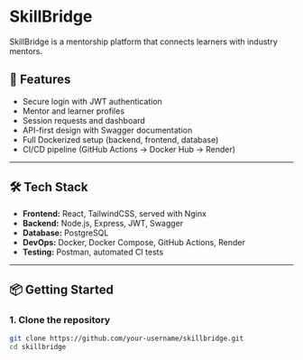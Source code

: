 # SkillBridge

SkillBridge is a mentorship platform that connects learners with industry mentors.  

## 🚀 Features
- Secure login with JWT authentication
- Mentor and learner profiles
- Session requests and dashboard
- API-first design with Swagger documentation
- Full Dockerized setup (backend, frontend, database)
- CI/CD pipeline (GitHub Actions → Docker Hub → Render)

---

## 🛠️ Tech Stack
- **Frontend:** React, TailwindCSS, served with Nginx
- **Backend:** Node.js, Express, JWT, Swagger
- **Database:** PostgreSQL
- **DevOps:** Docker, Docker Compose, GitHub Actions, Render
- **Testing:** Postman, automated CI tests

---

## 📦 Getting Started

### 1. Clone the repository
```bash
git clone https://github.com/your-username/skillbridge.git
cd skillbridge
